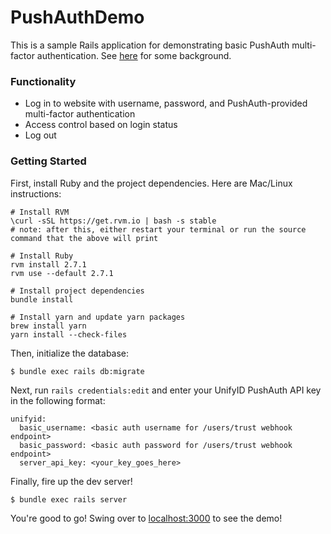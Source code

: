 # PushAuthDemo

This is a sample Rails application for demonstrating basic PushAuth multi-factor authentication.
See [here](https://blog.unify.id/2020/07/17/the-power-of-pushauth/) for some background.

### Functionality

- Log in to website with username, password, and PushAuth-provided multi-factor authentication
- Access control based on login status
- Log out


### Getting Started

First, install Ruby and the project dependencies.
Here are Mac/Linux instructions:

```
# Install RVM
\curl -sSL https://get.rvm.io | bash -s stable
# note: after this, either restart your terminal or run the source command that the above will print

# Install Ruby
rvm install 2.7.1
rvm use --default 2.7.1

# Install project dependencies
bundle install

# Install yarn and update yarn packages
brew install yarn
yarn install --check-files
```

Then, initialize the database:

```
$ bundle exec rails db:migrate
```


Next, run `rails credentials:edit` and enter your UnifyID PushAuth API key in the following format:

```
unifyid:
  basic_username: <basic auth username for /users/trust webhook endpoint>
  basic_password: <basic auth password for /users/trust webhook endpoint>
  server_api_key: <your_key_goes_here>
```

Finally, fire up the dev server!

```
$ bundle exec rails server
```

You're good to go! Swing over to [localhost:3000](http://localhost:3000/) to see the demo!
